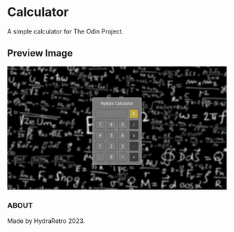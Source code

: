 # Calculator
A simple calculator for The Odin Project.

## Preview Image

![alt text](photos/Calc_README_Preview.png)


### ABOUT

Made by HydraRetro 2023.
